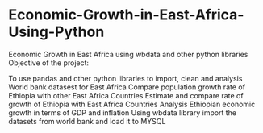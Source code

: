 # Economic-Growth-in-East-Africa-Using-Python
Economic Growth in East Africa using wbdata and other python libraries 
Objective of the project:

To use pandas and other python libraries to import, clean and analysis World bank datasest for East Africa
Compare population growth rate of Ethiopia with other East Africa Countries
Estimate and compare rate of growth of Ethiopia with East Africa Countries
Analysis Ethiopian economic growth in terms of GDP and inflation
Using wbdata library import the datasets from world bank and load it to MYSQL
